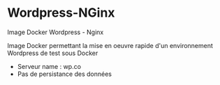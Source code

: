 # Wordpress-NGinx
Image Docker Wordpress - Nginx

Image Docker permettant la mise en oeuvre rapide d'un environnement Wordpress de test sous Docker

- Serveur name : wp.co
- Pas de persistance des données

